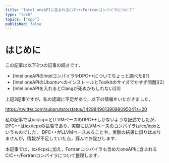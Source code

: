 ```yaml
---
title: "Intel oneAPIに含まれるC/C++/Fortranコンパイラについて"
type: "tech"
topics: ["cpp"]
published: false
---
```


# はじめに
この記事は以下3つの記事の続きです．
- [Intel oneAPIのIntelコンパイラやDPC++についてちょっと調べた][1]
- [Intel oneAPIのUbuntuへのインストールとToolkitのサイズでかすぎ問題][2]
- [Intel oneAPIを入れるとClangが死ぬかもしれない][3]

上記3記事ですが，私の認識に不足があり，以下の情報をいただきました．

https://twitter.com/subarutaro/status/1429849613909909504?s=20

私の記事ではicc/icpcとLLVMベースのDPC++しかないような記述でしたが，DPC++はicx/icpxの拡張であり，実際にLLVMベースのコンパイラはicx/icpxというものでした．
DPC++がLLVMベースあることや，実験の結果に誤りはありませんが，情報が不足していた点，謹んでお詫びします．

本記事では，icx/icpxに加え，Fortranコンパイラも含めたoneAPIに含まれるC/C++/Fortranコンパイラについて整理します．
